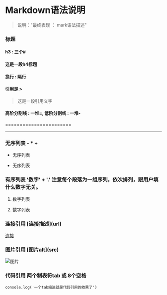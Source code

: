 Markdown语法说明
=====================

> 说明："最终表现 ： mark语法描述"

### 标题

#### h3 : 三个#

#### 这是一段h4标题

#### 换行 : 隔行

#### 引用是 >

> 这是一段引用文字

#### 高阶分割线 : 一堆=, 低阶分割线 : 一堆-

=======================

-----------------------

### 无序列表 - * +

- 无序列表
+ 无序列表

### 有序列表 '数字' + '.' 注意每个段落为一组序列，依次排列，跟用户填什么数字无关。

1. 数字列表

1. 数字列表

### 连接引用 \[连接描述](url)

[连接](http://github.com/)

### 图片引用 \[图片alt](src)

![图片](https://a248.e.akamai.net/assets.github.com/images/modules/dashboard/bootcamp/octocat_fork.png?3e6a2db5)

### 代码引用 两个制表符tab 或 8个空格

    console.log('一个tab缩进就是代码引用的效果了')
